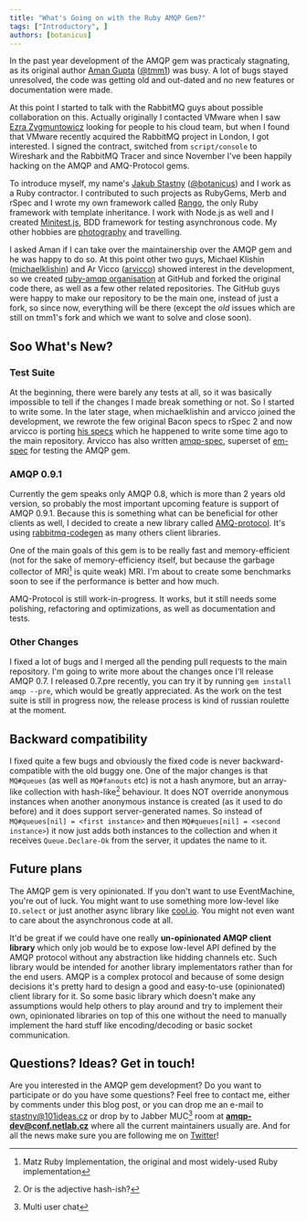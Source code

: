 ```yaml
---
title: "What's Going on with the Ruby AMQP Gem?"
tags: ["Introductory", ]
authors: [botanicus]
---
```


In the past year development of the AMQP gem was practicaly stagnating, as its original author [Aman Gupta](https://github.com/tmm1) ([@tmm1](http://twitter.com/tmm1)) was busy. A lot of bugs stayed unresolved, the code was getting old and out-dated and no new features or documentation were made.

At this point I started to talk with the RabbitMQ guys about possible collaboration on this. Actually originally I contacted VMware when I saw [Ezra Zygmuntowicz](http://twitter.com/ezmobius) looking for people to his cloud team, but when I found that VMware recently acquired the RabbitMQ project in London, I got interested. I signed the contract, switched from `script/console` to Wireshark and the RabbitMQ Tracer and since November I've been happily hacking on the AMQP and AMQ-Protocol gems.

<!-- truncate -->

To introduce myself, my name's [Jakub Stastny](https://github.com/botanicus) ([@botanicus](http://twitter.com/botanicus)) and I work as a Ruby contractor. I contributed to such projects as RubyGems, Merb and rSpec and I wrote my own framework called [Rango](http://www.rubyinside.com/rango-ruby-web-app-framework-2858.html), the only Ruby framework with template inheritance. I work with Node.js as well and I created [Minitest.js](https://github.com/botanicus/minitest.js), BDD framework for testing asynchronous code. My other hobbies are [photography](http://www.flickr.com/photos/jakub-stastny/sets/72157625593607741) and travelling.

I asked Aman if I can take over the maintainership over the AMQP gem and he was happy to do so. At this point other two guys, Michael Klishin ([michaelklishin](https://github.com/michaelklishin)) and Ar Vicco ([arvicco](https://github.com/arvicco)) showed interest in the development, so we created [ruby-amqp organisation](https://github.com/ruby-amqp) at GitHub and forked the original code there, as well as a few other related repositories. The GitHub guys were happy to make our repository to be the main one, instead of just a fork, so since now, everything will be there (except the *old* issues which are still on tmm1's fork and which we want to solve and close soon).

## Soo What's New?

### Test Suite

At the beginning, there were barely any tests at all, so it was basically impossible to tell if the changes I made break something or not. So I started to write some. In the later stage, when michaelklishin and arvicco joined the development, we rewrote the few original Bacon specs to rSpec 2 and now arvicco is porting [his specs](https://github.com/ruby-amqp/amqp-spec) which he happened to write some time ago to the main repository. Arvicco has also written [amqp-spec](https://github.com/ruby-amqp/amqp-spec), superset of [em-spec](https://github.com/tmm1/em-spec) for testing the AMQP gem.

### AMQP 0.9.1

Currently the gem speaks only AMQP 0.8, which is more than 2 years old version, so probably the most important upcoming feature is support of AMQP 0.9.1. Because this is something what can be beneficial for other clients as well, I decided to create a new library called [AMQ-protocol](https://github.com/ruby-amqp/amq-protocol). It's using [rabbitmq-codegen](https://github.com/rabbitmq/rabbitmq-codegen) as many others client libraries.

One of the main goals of this gem is to be really fast and memory-efficient (not for the sake of memory-efficiency itself, but because the garbage collector of MRI[^1] is quite weak) MRI. I'm about to create some benchmarks soon to see if the performance is better and how much.

AMQ-Protocol is still work-in-progress. It works, but it still needs some polishing, refactoring and optimizations, as well as documentation and tests.

### Other Changes

I fixed a lot of bugs and I merged all the pending pull requests to the main repository. I'm going to write more about the changes once I'll release AMQP 0.7. I released 0.7.pre recently, you can try it by running `gem install amqp --pre`, which would be greatly appreciated. As the work on the test suite is still in progress now, the release process is kind of russian roulette at the moment.

## Backward compatibility

I fixed quite a few bugs and obviously the fixed code is never backward-compatible with the old buggy one. One of the major changes is that `MQ#queues` (as well as `MQ#fanouts` etc) is not a hash anymore, but an array-like collection with hash-like[^2] behaviour. It does NOT override anonymous instances when another anonymous instance is created (as it used to do before) and it does support server-generated names. So instead of `MQ#queues[nil] = <first instance>` and then `MQ#queues[nil] = <second instance>`) it now just adds both instances to the collection and when it receives `Queue.Declare-Ok` from the server, it updates the name to it.

## Future plans

The AMQP gem is very opinionated. If you don't want to use EventMachine, you're out of luck. You might want to use something more low-level like `IO.select` or just another async library like [cool.io](http://coolio.github.com). You might not even want to care about the asynchronous code at all.

It'd be great if we could have one really **un-opinionated AMQP client library** which only job would be to expose low-level API defined by the AMQP protocol without any abstraction like hidding channels etc. Such library would be intended for another library implementators rather than for the end users. AMQP is a complex protocol and because of some design decisions it's pretty hard to design a good and easy-to-use (opinionated) client library for it. So some basic library which doesn't make any assumptions would help others to play around and try to implement their own, opinionated libraries on top of this one without the need to manually implement the hard stuff like encoding/decoding or basic socket communication.

## Questions? Ideas? Get in touch!

Are you interested in the AMQP gem development? Do you want to participate or do you have some questions? Feel free to contact me, either by comments under this blog post, or you can drop me an e-mail to [stastny@101ideas.cz](mailto:stastny@101ideas.cz) or drop by to Jabber MUC[^3] room at **amqp-dev@conf.netlab.cz** where all the current maintainers usually are. And for all the news make sure you are following me on [Twitter](http://twitter.com/botanicus)!

[^1]: Matz Ruby Implementation, the original and most widely-used Ruby implementation
[^2]: Or is the adjective hash-ish?
[^3]: Multi user chat
